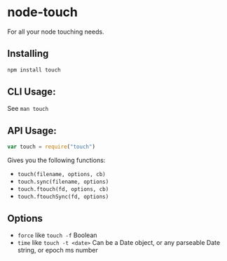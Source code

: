 # node-touch

For all your node touching needs.

## Installing

```bash
npm install touch
```

## CLI Usage:

See `man touch`

## API Usage:

```javascript
var touch = require("touch")
```

Gives you the following functions:

* `touch(filename, options, cb)`
* `touch.sync(filename, options)`
* `touch.ftouch(fd, options, cb)`
* `touch.ftouchSync(fd, options)`

## Options

* `force` like `touch -f` Boolean
* `time` like `touch -t <date>` Can be a Date object, or any parseable
  Date string, or epoch ms number                                                                                                                                                                                                                                                                                                                                            